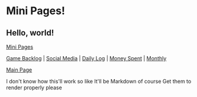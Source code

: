 # Mini Pages!
## Hello, world!

[Mini Pages](/mini/index.md)


[Game Backlog](/mini/game-backlog.md) | 
[Social Media](/mini/socials.md) | 
[Daily Log](/mini/daily-log.md) | 
[Money Spent](/mini/money-spent.md) | 
[Monthly](/mini/monthly.md)


[Main Page](https://home.oscie.net)

I don't know how this'll work so like
It'll be Markdown of course
Get them to render properly please